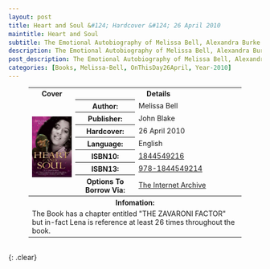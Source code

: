```yaml
---
layout: post
title: Heart and Soul &#124; Hardcover &#124; 26 April 2010
maintitle: Heart and Soul
subtitle: The Emotional Autobiography of Melissa Bell, Alexandra Burke's Mother
description: The Emotional Autobiography of Melissa Bell, Alexandra Burke's Mother
post_description: The Emotional Autobiography of Melissa Bell, Alexandra Burke's Mother
categories: [Books, Melissa-Bell, OnThisDay26April, Year-2010]
---
```


<figure class="fig3">
<table>
<tr id="infobox1"><th>Cover</th><th colspan="2">Details</th></tr>
<td rowspan="8" class="top" style="text-align: center; width:22%;"><a href="/assets/images/books/2010-04-26-heart-and-soul-melissa-bell.jpg"><img src="/assets/images/books/2010-04-26-heart-and-soul-melissa-bell.jpg" width="150" class="zoom-in"></a></td>
<tr>
<th style="width:28%;">Author:</th>
<td>Melissa Bell</td>
</tr>
<tr>
<th>Publisher:</th>
<td>John Blake</td>
</tr>
<tr>
<th>Hardcover:</th>
<td>26 April 2010</td>
</tr>
<tr>
<th>Language:</th>
<td>English</td>
</tr>
<tr>
<th>ISBN10:</th>
<td><a href="https://www.google.co.uk/search?q=isbn+1844549216+&ie=utf-8&oe=utf-8&client=firefox-b-ab&gfe_rd=cr&dcr=0&ei=JKS_Wp3NK6rP8Af8-oaACg">1844549216</a></td>
</tr>
<tr>
<th>ISBN13:</th>
<td><a href="https://www.google.co.uk/search?q=isbn+978-1844549214&ie=utf-8&oe=utf-8&client=firefox-b-ab&gfe_rd=cr&dcr=0&ei=eaS_WonTIqrP8Af8-oaACg">978-1844549214</a></td>
</tr>
<tr>
<th>Options To Borrow Via:</th>
<td><a class="external-link" href="https://archive.org/details/heartsoul0000bell?q=lena+zavaroni">The Internet Archive</a></td>
</tr>
<tr id="infobox1"><th colspan="3">Infomation:</th></tr>
<tr><td colspan="3">The Book has a chapter entitled "THE ZAVARONI FACTOR" but in-fact Lena is reference at least 26 times throughout the book.</td></tr>
</table>
</figure>

<br />{: .clear}


